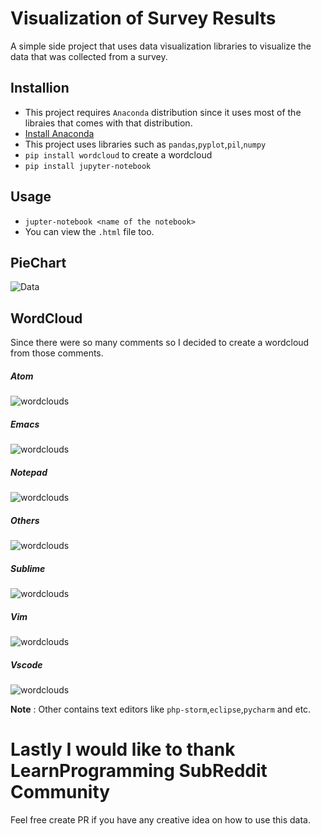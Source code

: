 # Visualization of Survey Results
A simple side project that uses data visualization libraries to visualize the data that was collected from a survey.

## Installion
- This project requires `Anaconda` distribution since it uses most of the libraies that comes with that distribution.
- [Install Anaconda](https://docs.anaconda.com/anaconda/install/)
- This project uses libraries such as `pandas`,`pyplot`,`pil`,`numpy`
- `pip install wordcloud` to create a wordcloud
- `pip install jupyter-notebook`

## Usage
- `jupter-notebook <name of the notebook>`
- You can view the `.html` file too.

## PieChart
![Data](newplot.png)

## WordCloud
Since there were so many comments so I decided to create a wordcloud from those comments.

##### Atom
![wordclouds](wordclouds/atom.png) 
##### Emacs
![wordclouds](wordclouds/emacs.png) 
##### Notepad
![wordclouds](wordclouds/notepad.png) 
##### Others
![wordclouds](wordclouds/others.png) 
##### Sublime
![wordclouds](wordclouds/sublime.png)
##### Vim 
![wordclouds](wordclouds/vim.png)
##### Vscode
![wordclouds](wordclouds/vscode.png)

**Note** : Other contains text editors like `php-storm`,`eclipse`,`pycharm` and etc.

# Lastly I would like to thank LearnProgramming SubReddit Community
Feel free create PR if you have any creative idea on how to use this data.

